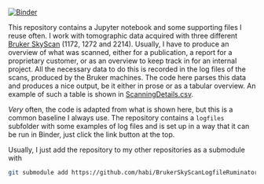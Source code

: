 [![Binder](https://mybinder.org/badge_logo.svg)](https://mybinder.org/v2/gh/habi/BrukerSkyScanLogfileRuminator/HEAD?labpath=LogfileRuminator.ipynb)

This repository contains a Jupyter notebook and some supporting files I reuse often.
I work with tomographic data acquired with three different [Bruker SkyScan](https://www.bruker.com/en/products-and-solutions/preclinical-imaging/micro-ct.html) (1172, 1272 and 2214).
Usually, I have to produce an overview of what was scanned, either for a publication, a report for a proprietary customer, or as an overview to keep track in for an internal project.
All the necessary data to do this is recorded in the log files of the scans, produced by the Bruker machines.
The code here parses this data and produces a nice output, be it either in prose or as a tabular overview.
An example of such a table is shown in [ScanningDetails.csv](ScanningDetails.csv).

*Very* often, the code is adapted from what is shown here, but this is a common baseline I always use.
The repository contains a `logfiles` subfolder with some examples of log files and is set up in a way that it can be run in Binder, just click the link button at the top.

Usually, I just add the repository to my other repositories as a submodule with
````bash
git submodule add https://github.com/habi/BrukerSkyScanLogfileRuminator
````

